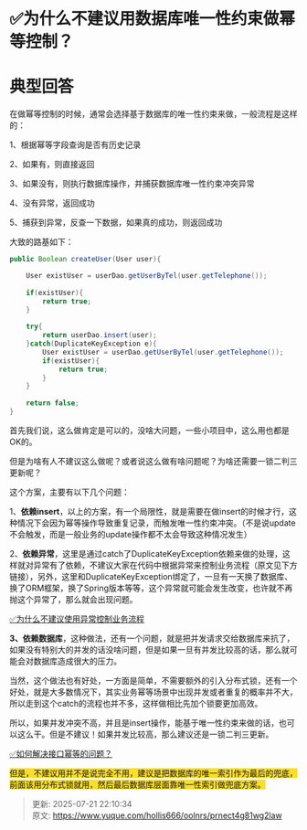 # ✅为什么不建议用数据库唯一性约束做幂等控制？

# 典型回答


在做幂等控制的时候，通常会选择基于数据库的唯一性约束来做，一般流程是这样的：



1、根据幂等字段查询是否有历史记录

2、如果有，则直接返回

3、如果没有，则执行数据库操作，并捕获数据库唯一性约束冲突异常

4、没有异常，返回成功

5、捕获到异常，反查一下数据，如果真的成功，则返回成功



大致的路基如下：

```java
public Boolean createUser(User user){

    User existUser = userDao.getUserByTel(user.getTelephone());
    
    if(existUser){
        return true;
    }
    
    try{
        return userDao.insert(user);
    }catch(DuplicateKeyException e){
        User existUser = userDao.getUserByTel(user.getTelephone());
        if(existUser){
            return true;
        }
    }
    
    return false;
}
```



首先我们说，这么做肯定是可以的，没啥大问题，一些小项目中，这么用也都是OK的。



但是为啥有人不建议这么做呢？或者说这么做有啥问题呢？为啥还需要一锁二判三更新呢？



这个方案，主要有以下几个问题：



1、**依赖insert**，以上的方案，有一个局限性，就是需要在做insert的时候才行，这种情况下会因为幂等操作导致重复记录，而触发唯一性约束冲突。（不是说update不会触发，而是一般业务的update操作都不太会导致这种情况发生）

2、**依赖异常**，这里是通过catch了DuplicateKeyException依赖来做的处理，这样就对异常有了依赖，不建议大家在代码中根据异常来控制业务流程（原文见下方链接），另外，这里和DuplicateKeyException绑定了，一旦有一天换了数据库、换了ORM框架，换了Spring版本等等，这个异常就可能会发生改变，也许就不再抛这个异常了，那么就会出现问题。



[✅为什么不建议使用异常控制业务流程](https://www.yuque.com/hollis666/oolnrs/kgodgo19faudkgt2)



**3、依赖数据库**，这种做法，还有一个问题，就是把并发请求交给数据库来抗了，如果没有特别大的并发的话没啥问题，但是如果一旦有并发比较高的话，那么就可能会对数据库造成很大的压力。



当然，这个做法也有好处，一方面是简单，不需要额外的引入分布式锁，还有一个好处，就是大多数情况下，其实业务幂等场景中出现并发或者重复的概率并不大，所以走到这个catch的流程也并不多，这样做相比先加个锁要更加高效。



所以，如果并发冲突不高，并且是insert操作，能基于唯一性约束来做的话，也可以这么干。但是不建议！如果并发比较高，那么建议还是一锁二判三更新。



[✅如何解决接口幂等的问题？](https://www.yuque.com/hollis666/oolnrs/gz2qwl)



<font style="background-color:#FBDE28;">但是，不建议用并不是说完全不用，建议是把数据库的唯一索引作为最后的兜底，前面该用分布式锁就用，然后最后数据库层面靠唯一性索引做兜底方案。</font>



> 更新: 2025-07-21 22:10:34  
> 原文: <https://www.yuque.com/hollis666/oolnrs/prnect4g81wg2law>